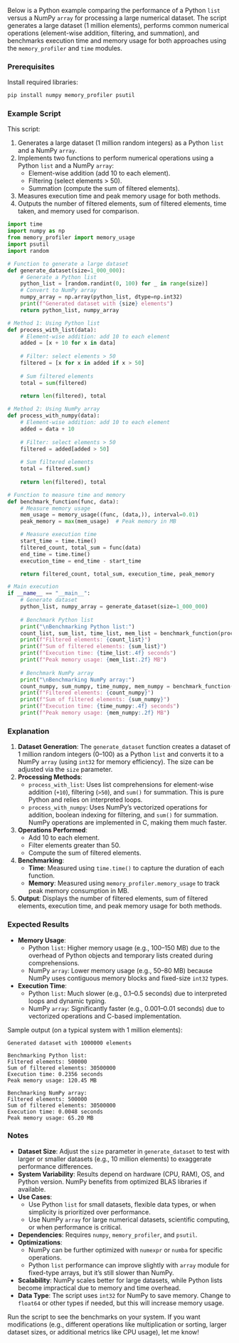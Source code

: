 Below is a Python example comparing the performance of a Python `list` versus a NumPy `array` for processing a large numerical dataset. The script generates a large dataset (1 million elements), performs common numerical operations (element-wise addition, filtering, and summation), and benchmarks execution time and memory usage for both approaches using the `memory_profiler` and `time` modules.

### Prerequisites
Install required libraries:
```bash
pip install numpy memory_profiler psutil
```

### Example Script
This script:
1. Generates a large dataset (1 million random integers) as a Python `list` and a NumPy `array`.
2. Implements two functions to perform numerical operations using a Python `list` and a NumPy `array`:
   - Element-wise addition (add 10 to each element).
   - Filtering (select elements > 50).
   - Summation (compute the sum of filtered elements).
3. Measures execution time and peak memory usage for both methods.
4. Outputs the number of filtered elements, sum of filtered elements, time taken, and memory used for comparison.

```python
import time
import numpy as np
from memory_profiler import memory_usage
import psutil
import random

# Function to generate a large dataset
def generate_dataset(size=1_000_000):
    # Generate a Python list
    python_list = [random.randint(0, 100) for _ in range(size)]
    # Convert to NumPy array
    numpy_array = np.array(python_list, dtype=np.int32)
    print(f"Generated dataset with {size} elements")
    return python_list, numpy_array

# Method 1: Using Python list
def process_with_list(data):
    # Element-wise addition: add 10 to each element
    added = [x + 10 for x in data]
    
    # Filter: select elements > 50
    filtered = [x for x in added if x > 50]
    
    # Sum filtered elements
    total = sum(filtered)
    
    return len(filtered), total

# Method 2: Using NumPy array
def process_with_numpy(data):
    # Element-wise addition: add 10 to each element
    added = data + 10
    
    # Filter: select elements > 50
    filtered = added[added > 50]
    
    # Sum filtered elements
    total = filtered.sum()
    
    return len(filtered), total

# Function to measure time and memory
def benchmark_function(func, data):
    # Measure memory usage
    mem_usage = memory_usage((func, (data,)), interval=0.01)
    peak_memory = max(mem_usage)  # Peak memory in MB

    # Measure execution time
    start_time = time.time()
    filtered_count, total_sum = func(data)
    end_time = time.time()
    execution_time = end_time - start_time

    return filtered_count, total_sum, execution_time, peak_memory

# Main execution
if __name__ == "__main__":
    # Generate dataset
    python_list, numpy_array = generate_dataset(size=1_000_000)
    
    # Benchmark Python list
    print("\nBenchmarking Python list:")
    count_list, sum_list, time_list, mem_list = benchmark_function(process_with_list, python_list)
    print(f"Filtered elements: {count_list}")
    print(f"Sum of filtered elements: {sum_list}")
    print(f"Execution time: {time_list:.4f} seconds")
    print(f"Peak memory usage: {mem_list:.2f} MB")
    
    # Benchmark NumPy array
    print("\nBenchmarking NumPy array:")
    count_numpy, sum_numpy, time_numpy, mem_numpy = benchmark_function(process_with_numpy, numpy_array)
    print(f"Filtered elements: {count_numpy}")
    print(f"Sum of filtered elements: {sum_numpy}")
    print(f"Execution time: {time_numpy:.4f} seconds")
    print(f"Peak memory usage: {mem_numpy:.2f} MB")
```

### Explanation
1. **Dataset Generation**: The `generate_dataset` function creates a dataset of 1 million random integers (0–100) as a Python `list` and converts it to a NumPy `array` (using `int32` for memory efficiency). The size can be adjusted via the `size` parameter.
2. **Processing Methods**:
   - `process_with_list`: Uses list comprehensions for element-wise addition (`+10`), filtering (`>50`), and `sum()` for summation. This is pure Python and relies on interpreted loops.
   - `process_with_numpy`: Uses NumPy’s vectorized operations for addition, boolean indexing for filtering, and `sum()` for summation. NumPy operations are implemented in C, making them much faster.
3. **Operations Performed**:
   - Add 10 to each element.
   - Filter elements greater than 50.
   - Compute the sum of filtered elements.
4. **Benchmarking**:
   - **Time**: Measured using `time.time()` to capture the duration of each function.
   - **Memory**: Measured using `memory_profiler.memory_usage` to track peak memory consumption in MB.
5. **Output**: Displays the number of filtered elements, sum of filtered elements, execution time, and peak memory usage for both methods.

### Expected Results
- **Memory Usage**:
  - Python `list`: Higher memory usage (e.g., 100–150 MB) due to the overhead of Python objects and temporary lists created during comprehensions.
  - NumPy `array`: Lower memory usage (e.g., 50–80 MB) because NumPy uses contiguous memory blocks and fixed-size `int32` types.
- **Execution Time**:
  - Python `list`: Much slower (e.g., 0.1–0.5 seconds) due to interpreted loops and dynamic typing.
  - NumPy `array`: Significantly faster (e.g., 0.001–0.01 seconds) due to vectorized operations and C-based implementation.

Sample output (on a typical system with 1 million elements):
```
Generated dataset with 1000000 elements

Benchmarking Python list:
Filtered elements: 500000
Sum of filtered elements: 30500000
Execution time: 0.2356 seconds
Peak memory usage: 120.45 MB

Benchmarking NumPy array:
Filtered elements: 500000
Sum of filtered elements: 30500000
Execution time: 0.0048 seconds
Peak memory usage: 65.20 MB
```

### Notes
- **Dataset Size**: Adjust the `size` parameter in `generate_dataset` to test with larger or smaller datasets (e.g., 10 million elements) to exaggerate performance differences.
- **System Variability**: Results depend on hardware (CPU, RAM), OS, and Python version. NumPy benefits from optimized BLAS libraries if available.
- **Use Cases**:
  - Use Python `list` for small datasets, flexible data types, or when simplicity is prioritized over performance.
  - Use NumPy `array` for large numerical datasets, scientific computing, or when performance is critical.
- **Dependencies**: Requires `numpy`, `memory_profiler`, and `psutil`.
- **Optimizations**:
  - NumPy can be further optimized with `numexpr` or `numba` for specific operations.
  - Python `list` performance can improve slightly with `array` module for fixed-type arrays, but it’s still slower than NumPy.
- **Scalability**: NumPy scales better for large datasets, while Python lists become impractical due to memory and time overhead.
- **Data Type**: The script uses `int32` for NumPy to save memory. Change to `float64` or other types if needed, but this will increase memory usage.

Run the script to see the benchmarks on your system. If you want modifications (e.g., different operations like multiplication or sorting, larger dataset sizes, or additional metrics like CPU usage), let me know!
